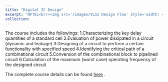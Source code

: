 ```yaml
---
title: "Digital IC Design"
excerpt: "NPTEL<br/><img src='/images/VLSI Design Flow' style='width: 400px;'>"
collection: 
---
```


The course includes the followings: 
1.Characterizing the key delay quantities of a standard cell 
2.Evaluation of power dissipated in a circuit (dynamic and leakage)
3.Designing of a circuit to perform a certain functionality with specified speed
4.Identifying the critical path of a combinational circuit
5.Conversion of the combinational block to pipelined circuit
6.Calculation of the maximum (worst case) operating frequency of the designed circuit


The complete course details can be found [here](https://onlinecourses.nptel.ac.in/noc24_ee43/preview) .
